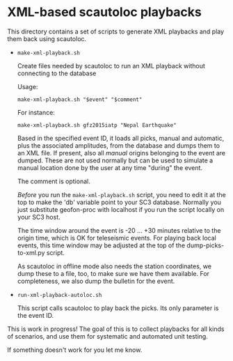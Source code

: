 XML-based scautoloc playbacks
=============================

This directory contains a set of scripts to generate XML playbacks and play them back using scautoloc.

- `make-xml-playback.sh`

    Create files needed by scautoloc to run an XML playback without connecting to the database

    Usage:

    ```
    make-xml-playback.sh "$event" "$comment"
    ```

    For instance:

    ```
    make-xml-playback.sh gfz2015iatp "Nepal Earthquake"
    ```

    Based in the specified event ID, it loads all picks, manual and automatic, plus the associated amplitudes, from the database and dumps them to an XML file. If present, also all *manual* origins
belonging to the event are dumped. These are not used normally but can be used to simulate a manual location done by the user at any time "during" the event.

    The comment is optional.

    *Before* you run the `make-xml-playback.sh` script, you need to edit it at the top to make the 'db' variable point to your SC3 database. Normally you just substitute geofon-proc with localhost if you run the script locally on your SC3 host.

    The time window around the event is -20 ... +30 minutes relative to the origin time, which is OK for teleseismic events. For playing back local events, this time window may be adjusted at the top of
the dump-picks-to-xml.py script.

    As scautoloc in offline mode also needs the station coordinates, we dump these to a file, too, to make sure we have them available. For completeness, we also dump the bulletin for the event.

- `run-xml-playback-autoloc.sh`

    This script calls scautoloc to play back the picks. Its only parameter is the event ID.

This is work in progress! The goal of this is to collect playbacks
for all kinds of scenarios, and use them for systematic and automated
unit testing.

If something doesn't work for you let me know.     
